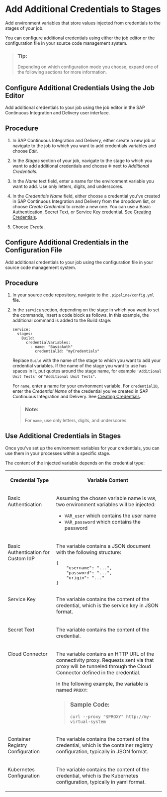 <!-- loioaf2d1a253d0d4f35b17935ab42f32a0b -->

<link rel="stylesheet" type="text/css" href="css/sap-icons.css"/>

# Add Additional Credentials to Stages

Add environment variables that store values injected from credentials to the stages of your job.

You can configure additional credentials using either the job editor or the configuration file in your source code management system.

> ### Tip:  
> Depending on which configuration mode you choose, expand one of the following sections for more information.

<a name="task_xlx_whk_jwb"/>

<!-- task\_xlx\_whk\_jwb -->

## Configure Additional Credentials Using the Job Editor

Add additional credentials to your job using the job editor in the SAP Continuous Integration and Delivery user interface.



<a name="task_xlx_whk_jwb__steps_a5l_xhk_jwb"/>

## Procedure

1.  In SAP Continuous Integration and Delivery, either create a new job or navigate to the job to which you want to add credentials variables and choose *Edit*.

2.  In the *Stages* section of your job, navigate to the stage to which you want to add additional credentials and choose :heavy_plus_sign: next to *Additional Credentials*.

3.  In the *Name* text field, enter a name for the environment variable you want to add. Use only letters, digits, and underscores.

4.  In the *Credentials Name* field, either choose a credential you've created in SAP Continuous Integration and Delivery from the dropdown list, or choose *Create Credential* to create a new one. You can use a Basic Authentication, Secret Text, or Service Key credential. See [Creating Credentials](creating-credentials-6658c81.md).

5.  Choose *Create*.


<a name="task_j3h_t3w_dwb"/>

<!-- task\_j3h\_t3w\_dwb -->

## Configure Additional Credentials in the Configuration File

Add additional credentials to your job using the configuration file in your source code management system.



<a name="task_j3h_t3w_dwb__steps_tfl_psw_dwb"/>

## Procedure

1.  In your source code repository, navigate to the `.pipeline/config.yml` file.

2.  In the `service` section, depending on the stage in which you want to set the commands, insert a code block as follows. In this example, the additional command is added to the Build stage:

    ```
    service:
      stages:
        Build:
          credentialVariables:
            - name: "BasicAuth"
              credentialId: "myCredentials"
    
    ```

    Replace `Build` with the name of the stage to which you want to add your credential variables. If the name of the stage you want to use has spaces in it, put quotes around the stage name, for example `'Additional Unit Tests'` or `"Additional Unit Tests"`.

    For `name`, enter a name for your environment variable. For `credentialID`, enter the *Credential Name* of the credential you've created in SAP Continuous Integration and Delivery. See [Creating Credentials](creating-credentials-6658c81.md).

    > ### Note:  
    > For `name`, use only letters, digits, and underscores.


<a name="concept_wyj_fg4_42c"/>

<!-- concept\_wyj\_fg4\_42c -->

## Use Additional Credentials in Stages

Once you've set up the environment variables for your credentials, you can use them in your processes within a specific stage.

The content of the injected variable depends on the credential type:


<table>
<tr>
<th valign="top">

Credential Type

</th>
<th valign="top">

Variable Content

</th>
</tr>
<tr>
<td valign="top">

Basic Authentication

</td>
<td valign="top">

Assuming the chosen variable name is `VAR`, two environment variables will be injected:

-   `VAR_user` which contains the user name
-   `VAR_password` which contains the password



</td>
</tr>
<tr>
<td valign="top">

Basic Authentication for Custom IdP

</td>
<td valign="top">

The variable contains a JSON document with the following structure:

```
{
    "username": "...",
    "password": "...",
    "origin": "..."
}
```



</td>
</tr>
<tr>
<td valign="top">

Service Key

</td>
<td valign="top">

The variable contains the content of the credential, which is the service key in JSON format.

</td>
</tr>
<tr>
<td valign="top">

Secret Text

</td>
<td valign="top">

The variable contains the content of the credential.

</td>
</tr>
<tr>
<td valign="top">

Cloud Connector

</td>
<td valign="top">

The variable contains an HTTP URL of the connectivity proxy. Requests sent via that proxy will be tunneled through the Cloud Connector defined in the credential.

In the following example, the variable is named `PROXY`:

> ### Sample Code:  
> ```
> curl --proxy "$PROXY" http://my-virtual-system
> ```



</td>
</tr>
<tr>
<td valign="top">

Container Registry Configuration

</td>
<td valign="top">

The variable contains the content of the credential, which is the container registry configuration, typically in JSON format.

</td>
</tr>
<tr>
<td valign="top">

Kubernetes Configuration

</td>
<td valign="top">

The variable contains the content of the credential, which is the Kubernetes configuration, typically in yaml format.

</td>
</tr>
</table>

